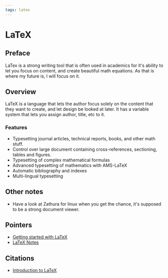 ```yaml
---
tags: latex
---
```


# LaTeX

## Preface

LaTex is a strong writing tool that is often used in academics for it's ability
to let you focus on content, and create beautiful math equations. As that is
where my future is, I will focus on it.

## Overview

LaTeX is a language that lets the author focus solely on the content that they
want to create, and let design be looked at later. It has a variable system that
lets you assign author, title, etc to it.

### Features

- Typesetting journal articles, technical reports, books, and other math stuff.
- Control over large document containing cross-references, sectioning, tables and
figures.
- Typesetting of complex mathematical formulas
- Advanced typesetting of mathematics with AMS-LaTeX
- Automatic bibliography and indexes
- Multi-lingual typesetting

## Other notes

- Have a look at Zathura for linux when you get the chance, it's supposed to be
a strong document viewer.

## Pointers

- [Getting started with LaTeX](001_getting_started.md)
- [LaTeX Notes](latex_jotnote.md)

## Citations

- [Introduction to LaTeX](https://www.latex-project.org/about/)
